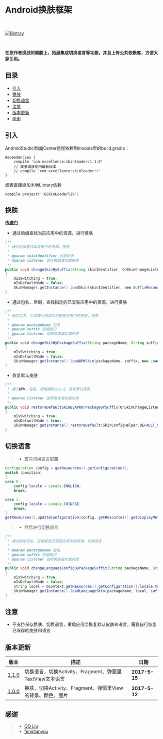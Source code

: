 # Android换肤框架

<br>

[![Bintray][icon_Bintray]][Bintray]

<br>

**在原作者换肤的肩膀上，拓展集成切换语言等功能，并且上传公共依赖库，方便大家引用。**

## 目录<a name="目录">
* [引入](#引入)
* [换肤](#换肤)
* [切换语言](#切换语言)
* [注意](#注意)
* [版本更新](#版本更新)
* [感谢](#感谢)

## 引入
AndroidStudio添加jCenter远程依赖到module里的build.gradle：
```
dependencies {
    compile 'com.excellence:skinloader:1.1.0'
    // 或者直接使用最新版本
    // compile 'com.excellence:skinloader:+'
}
```
或者直接添加本地Library依赖
```
compile project(':QSkinLoaderlib')
```

## 换肤<a name="换肤">
**[传送门][传送门]**
* 通过后缀查找当前应用中的资源，进行换肤
```java
/**
 * 通过后缀查找本应用中的资源，换肤
 *
 * @param skinIdentifier 后缀标识
 * @param listener 监听换肤成功或失败
 */
public void changeSkinBySuffix(String skinIdentifier, OnSkinChangeListener listener)
{
    mIsSwitching = true;
    mIsDefaultMode = false;
    SkinManager.getInstance().loadSkin(skinIdentifier, new SuffixResourceLoader(mContext), new LoadSkinListener(listener));
}
```

* 通过包名、后缀，查找指定的已安装应用中的资源，进行换肤
```java
/**
 * 通过包名、后缀查找指定的已安装应用中的资源，换肤
 *
 * @param packageName 包名
 * @param suffix 后缀标识
 * @param listener 监听换肤成功或失败
 */
public void changeSkinByPackageSuffix(String packageName, String suffix, OnSkinChangeListener listener)
{
    mIsSwitching = true;
    mIsDefaultMode = false;
    SkinManager.getInstance().loadAPKSkin(packageName, suffix, new LoadSkinListener(listener));
}
```

* 恢复默认皮肤
```java
/**
 * 通过APK、包名、后缀换肤的方式，恢复默认皮肤
 *
 * @param listener 监听恢复成功或失败
 */
public void restoreDefaultSkinByAPKOrPackageOrSuffix(OnSkinChangeListener listener)
{
    mIsSwitching = true;
    mIsDefaultMode = true;
    SkinManager.getInstance().restoreDefault(SkinConfigHelper.DEFAULT_SKIN, new LoadSkinListener(listener));
}

```

## 切换语言<a name="切换语言">
> * 首先切换语言配置

```java
Configuration config = getResources().getConfiguration();
switch (position)
{
case 0:
    config.locale = Locale.ENGLISH;
    break;

case 1:
    config.locale = Locale.CHINESE;
    break;
}
getResources().updateConfiguration(config, getResources().getDisplayMetrics());
```

> * 然后进行切换语言

```java
/**
 * 通过指定包名、后缀查找已安装应用中的资源，切换语言
 *
 * @param packageName 包名
 * @param suffix 后缀标识
 * @param listener 监听换肤成功或失败
 */
public void changeLanguageConfigByPackageSuffix(String packageName, String suffix, OnSkinChangeListener listener)
{
    mIsSwitching = true;
    mIsDefaultMode = false;
    String local = mContext.getResources().getConfiguration().locale.toString();
    SkinManager.getInstance().loadLanguageSkin(packageName, local, suffix, new LoadSkinListener(listener));
}
```

## 注意<a name="注意">
* 不支持保存换肤、切换语言，重启应用会恢复默认皮肤和语言，需要自行恢复已保存的皮肤和语言

## 版本更新<a name="版本更新">
| 版本 | 描述 | 日期 |
| --- | ---- | --- |
| [1.1.0][SkinLoaderV1.1.0] | 切换语言，切换Activity、Fragment、弹窗里TextView文本语言 | **2017-5-15** |
| [1.0.0][SkinLoaderV1.0.0] | 换肤，切换Activity、Fragment、弹窗里View的背景、颜色、图片 | **2017-5-12** |

## 感谢<a name="感谢">

> - [QQ Liu][QSkinLoader]
> - [fengtianyou][fengtianyou]

[Bintray]:https://bintray.com/veizhang/maven/skinloader "Bintray"
[icon_Bintray]:https://img.shields.io/badge/Bintray-v1.1.0-brightgreen.svg
[传送门]:https://github.com/VeiZhang/QSkinLoader/tree/VeiZhang/README
[QSkinLoader]:https://github.com/qqliu10u/QSkinLoader
[fengtianyou]:https://github.com/fengtianyou

[SkinLoaderV1.1.0]:https://bintray.com/veizhang/maven/skinloader/1.1.0
[SkinLoaderV1.0.0]:https://bintray.com/veizhang/maven/skinloader/1.0.0
